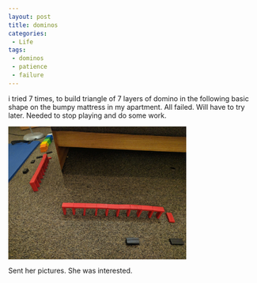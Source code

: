 ```yaml
---
layout: post
title: dominos
categories:
 - Life
tags:
 - dominos
 - patience
 - failure
---
```


i tried 7 times, to build triangle of 7 layers of domino in the
following basic shape on the bumpy mattress in my apartment. All failed.
Will have to try later. Needed to stop playing and do some work.

<img align="center" src="/images/dominos.gif" width="360">

Sent her pictures. She was interested.

